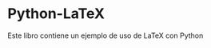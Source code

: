 # Python-LaTeX

Este libro contiene un ejemplo de uso de LaTeX con Python

```{tableofcontents}
```
